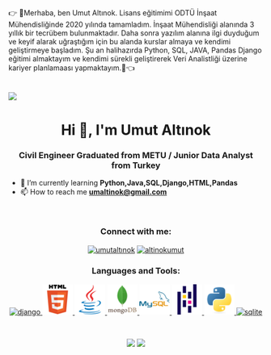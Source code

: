 <br>
👉 🙂Merhaba, ben Umut Altınok. Lisans eğitimimi ODTÜ İnşaat Mühendisliğinde 2020 yılında tamamladım. İnşaat Mühendisliği alanında 3 yıllık bir tecrübem bulunmaktadır. Daha sonra yazılım alanına ilgi duyduğum ve keyif alarak uğraştığım için bu alanda kurslar almaya ve kendimi geliştirmeye başladım. Şu an halihazırda Python, SQL, JAVA, Pandas Django eğitimi almaktayım ve kendimi sürekli geliştirerek Veri Analistliği üzerine kariyer planlamaası yapmaktayım.🙂👈
<br>
<br>
<br>
<img src="https://www.icegif.com/wp-content/uploads/2023/08/icegif-802.gif" height="500">




<h1 align="center">Hi 👋, I'm Umut Altınok</h1>
<h3 align="center">Civil Engineer Graduated from METU / Junior Data Analyst from Turkey</h3>

- 🌱 I’m currently learning **Python,Java,SQL,Django,HTML,Pandas**
- 📫 How to reach me **umaltinok@gmail.com**

<br>

<h3 align="center">Connect with me:</h3>
<p align="center">
<a href="https://linkedin.com/in/umutaltınok" target="blank"><img align="center" src="https://raw.githubusercontent.com/rahuldkjain/github-profile-readme-generator/master/src/images/icons/Social/linked-in-alt.svg" alt="umutaltınok" height="30" width="40" /></a>
<a href="https://instagram.com/altinokumut" target="blank"><img align="center" src="https://raw.githubusercontent.com/rahuldkjain/github-profile-readme-generator/master/src/images/icons/Social/instagram.svg" alt="altinokumut" height="30" width="40" /></a>
</p>




<h3 align="center">Languages and Tools:</h3>
<p align="center"> <a href="https://www.djangoproject.com/" target="_blank" rel="noreferrer"> <img src="https://cdn.worldvectorlogo.com/logos/django.svg" alt="django" width="60" height="60"/> </a> <a href="https://www.w3.org/html/" target="_blank" rel="noreferrer"> <img src="https://raw.githubusercontent.com/devicons/devicon/master/icons/html5/html5-original-wordmark.svg" alt="html5" width="60" height="60"/> </a> <a href="https://www.java.com" target="_blank" rel="noreferrer"> <img src="https://raw.githubusercontent.com/devicons/devicon/master/icons/java/java-original.svg" alt="java" width="60" height="60"/> </a> <a href="https://www.mongodb.com/" target="_blank" rel="noreferrer"> <img src="https://raw.githubusercontent.com/devicons/devicon/master/icons/mongodb/mongodb-original-wordmark.svg" alt="mongodb" width="60" height="60"/> </a> <a href="https://www.mysql.com/" target="_blank" rel="noreferrer"> <img src="https://raw.githubusercontent.com/devicons/devicon/master/icons/mysql/mysql-original-wordmark.svg" alt="mysql" width="60" height="60"/> </a> <a href="https://pandas.pydata.org/" target="_blank" rel="noreferrer"> <img src="https://raw.githubusercontent.com/devicons/devicon/2ae2a900d2f041da66e950e4d48052658d850630/icons/pandas/pandas-original.svg" alt="pandas" width="60" height="60"/> </a> <a href="https://www.python.org" target="_blank" rel="noreferrer"> <img src="https://raw.githubusercontent.com/devicons/devicon/master/icons/python/python-original.svg" alt="python" width="60" height="60"/> </a> <a href="https://www.sqlite.org/" target="_blank" rel="noreferrer"> <img src="https://www.vectorlogo.zone/logos/sqlite/sqlite-icon.svg" alt="sqlite" width="60" height="60"/> </a> </p>

<br>


<p align="center">
      <img height="180em" src="https://github-readme-stats.vercel.app/api?username=UmutAltinok&theme=highcontrast&show_icons=true&count_private=true)"/>
      <img height="180em" src="https://github-readme-stats-eight-theta.vercel.app/api/top-langs/?username=UmutAltinok&layout=compact&langs_count=8&theme=highcontrast"/>
</p>




